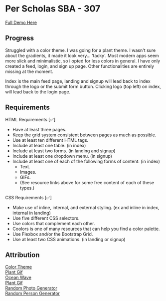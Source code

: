 # Per Scholas SBA - 307 

[Full Demo Here](https://jordles.github.io/Per-Scholas-SBA-307/)

## Progress

Struggled with a color theme. I was going for a plant theme. I wasn't sure about the gradients, it made it look very... 'tacky'. Most modern apps seem more slick and minimalistic, so i opted for less colors in general. I have only created a feed, login, and sign up page. Other functionalities are entirely missing at the moment. 

Index is the main feed page, landing and signup will lead back to index through the logo or the submit form button. Clicking logo (top left) on index, will lead back to the login page.

## Requirements

HTML Requirements  [✅]

* Have at least three pages.
* Keep the grid system consistent between pages as much as possible.
* Use at least ten different HTML tags.
* Include at least one table. (in index)
* Include at least two forms. (in landing and signup)
* Include at least one dropdown menu. (in signup)
* Include at least one of each of the following forms of content: (in index)
  * Text. 
  * Images.
  * GIFs.
  * (See resource links above for some free content of each of these types.)

CSS Requirements [✅]

* Make use of inline, internal, and external styling. (ex and inline in index, internal in landing)
* Use five different CSS selectors.
* Use colors that complement each other.
* Coolors is one of many resources that can help you find a color palette.
* Use Flexbox and/or the Bootstrap Grid.
* Use at least two CSS animations. (in landing or signup)


## Attribution

[Color Theme](https://coolors.co/visualizer/05668d-028090-00a896-02c39a-f0f3bd)  
[Plant Gif](https://clipart-library.com/clipart/clip-transparent-plant-gif-4.htm)  
[Ocean Wave](https://unsplash.com/photos/ocean-wave-at-beach-GyDktTa0Nmw)  
[Plant Gif](https://clipart-library.com/clipart/clip-transparent-plant-gif-4.htm)  
[Random Photo Generator](https://picsum.photos)  
[Random Person Generator](https://thispersondoesnotexist.com/)  
